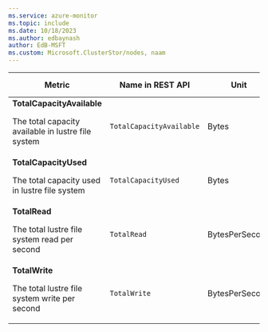 ```yaml
---
ms.service: azure-monitor
ms.topic: include
ms.date: 10/18/2023
ms.author: edbaynash
author: EdB-MSFT
ms.custom: Microsoft.ClusterStor/nodes, naam
---
```

<!--
NOTE:  This content is automatically generated using API calls to Azure. 
Any edits made on these files will be overwritten in the next run of the script. 
There is no benefit in editing these files directly.  
-->
  
  
|Metric|Name in REST API|Unit|Aggregation|Dimensions|Time Grains|DS Export|
|---|---|---|---|---|---|---|
|**TotalCapacityAvailable**<p><p>The total capacity available in lustre file system |`TotalCapacityAvailable` |Bytes |Average |`filesystem_name`, `category`, `system`|PT1M |No|
|**TotalCapacityUsed**<p><p>The total capacity used in lustre file system |`TotalCapacityUsed` |Bytes |Average |`filesystem_name`, `category`, `system`|PT1M |No|
|**TotalRead**<p><p>The total lustre file system read per second |`TotalRead` |BytesPerSecond |Average |`filesystem_name`, `category`, `system`|PT1M |No|
|**TotalWrite**<p><p>The total lustre file system write per second |`TotalWrite` |BytesPerSecond |Average |`filesystem_name`, `category`, `system`|PT1M |No|